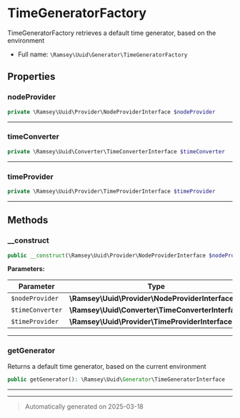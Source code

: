 
# TimeGeneratorFactory

TimeGeneratorFactory retrieves a default time generator, based on the
environment



* Full name: `\Ramsey\Uuid\Generator\TimeGeneratorFactory`



## Properties


### nodeProvider



```php
private \Ramsey\Uuid\Provider\NodeProviderInterface $nodeProvider
```






***

### timeConverter



```php
private \Ramsey\Uuid\Converter\TimeConverterInterface $timeConverter
```






***

### timeProvider



```php
private \Ramsey\Uuid\Provider\TimeProviderInterface $timeProvider
```






***

## Methods


### __construct



```php
public __construct(\Ramsey\Uuid\Provider\NodeProviderInterface $nodeProvider, \Ramsey\Uuid\Converter\TimeConverterInterface $timeConverter, \Ramsey\Uuid\Provider\TimeProviderInterface $timeProvider): mixed
```








**Parameters:**

| Parameter | Type | Description |
|-----------|------|-------------|
| `$nodeProvider` | **\Ramsey\Uuid\Provider\NodeProviderInterface** |  |
| `$timeConverter` | **\Ramsey\Uuid\Converter\TimeConverterInterface** |  |
| `$timeProvider` | **\Ramsey\Uuid\Provider\TimeProviderInterface** |  |





***

### getGenerator

Returns a default time generator, based on the current environment

```php
public getGenerator(): \Ramsey\Uuid\Generator\TimeGeneratorInterface
```












***


***
> Automatically generated on 2025-03-18
